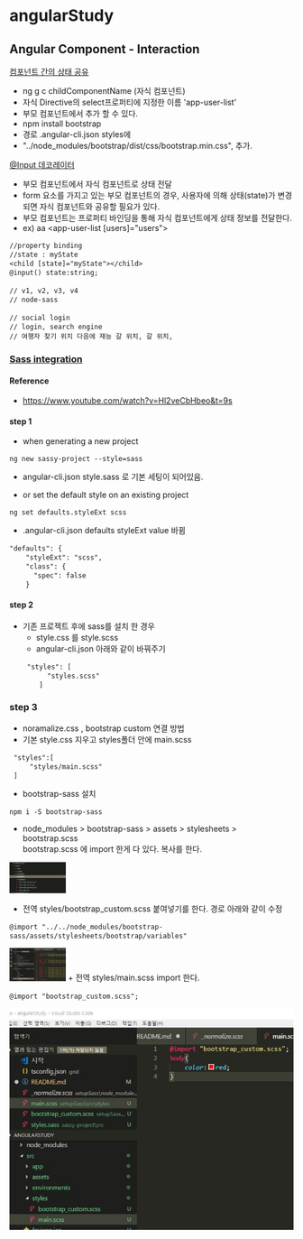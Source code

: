  # angularStudy

## Angular Component - Interaction
[컴포넌트 간의 상태 공유](link)
- ng g c childComponentName (자식 컴포넌트)
- 자식 Directive의 select프로퍼티에 지정한 이름 'app-user-list' 
- 부모 컴포넌트에서 추가 할 수 있다.
- npm install bootstrap
- 경로 .angular-cli.json styles에 
- "../node_modules/bootstrap/dist/css/bootstrap.min.css", 추가.

[@Input 데코레이터](link)
- 부모 컴포넌트에서 자식 컴포넌트로 상태 전달
- form 요소를 가지고 있는 부모 컴포넌트의 경우, 사용자에 의해 상태(state)가 변경되면 자식 컴포넌트와 공유할 필요가 있다.
- 부모 컴포넌트는 프로퍼티 바인딩을 통해 자식 컴포넌트에게 상태 정보를 전달한다.
- ex) aa <app-user-list [users]="users"></app-user-list>

```
//property binding 
//state : myState
<child [state]="myState"></child>
@input() state:string;

// v1, v2, v3, v4
// node-sass

// social login
// login, search engine
// 여행자 찾기 위치 다음에 재능 갈 위치, 갈 위치, 

```

### [Sass integration]
#### Reference 
- https://www.youtube.com/watch?v=Hl2veCbHbeo&t=9s
#### step 1
-  when generating a new project
```
ng new sassy-project --style=sass
```
- angular-cli.json style.sass 로 기본 세팅이 되어있음.

-  or set the default style on an existing project
```
ng set defaults.styleExt scss
```
- .angular-cli.json defaults styleExt value 바뀜
```
"defaults": {
    "styleExt": "scss",
    "class": {
      "spec": false
    }
```
#### step 2
+ 기존 프로젝트 후에 sass를 설치 한 경우
  + style.css 를 style.scss 
  + angular-cli.json 아래와 같이 바꿔주기 
  ```
   "styles": [
        "styles.scss"
      ]
  ```

### step 3
+ noramalize.css , bootstrap custom 연결 방법
 + 기본 style.css 지우고 styles폴더 안에 main.scss
 ```
  "styles":[
      "styles/main.scss"
  ]
 ```
  + bootstrap-sass 설치
  ```
  npm i -S bootstrap-sass
  ```
  + node_modules > bootstrap-sass > assets > stylesheets > bootstrap.scss <br> bootstrap.scss 에 import 한게 다 있다. 복사를 한다.

  <img src="./img/1.JPG" style="width:100px;"/>
  
  + 전역 styles/bootstrap_custom.scss 붙여넣기를 한다. 경로 아래와 같이 수정
  ```
  @import "../../node_modules/bootstrap-sass/assets/stylesheets/bootstrap/variables"
  ```
  <img src="./img/sass2.JPG" style="width:100px;"/>
  + 전역 styles/main.scss import 한다.
  
  ``` 
  @import "bootstrap_custom.scss";
  ```

  ![img3]

[//]: # (These are reference links used in the body of this note and get stripped out when the markdown processor does its job. There is no need to format nicely because it shouldn't be seen. Thanks SO - http://stackoverflow.com/questions/4823468/store-comments-in-markdown-syntax)
   [img1]: <img/1.JPG>
   [img2]: <img/2.JPG>
   [img3]: <img/3.JPG> 
   [Sass integration]: <https://github.com/yuriyoon1009/angularStudy/tree/master/setupSass/src/styles>
